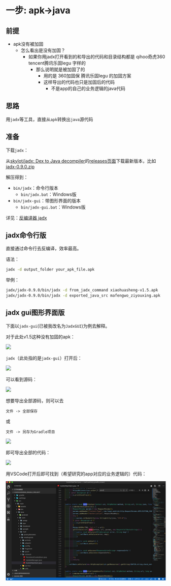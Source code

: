 # 一步: apk->java

## 前提

* apk没有被加固
  * 怎么看出是没有加固？
    * 如果你用jadx打开看到的和导出的代码和目录结构都是 qihoo奇虎360 tencent腾讯乐固legu 字样的
      * 那么说明就是被加固了的
        * 用的是 360加固保 腾讯乐固legu 的加固方案
        * 这样导出的代码也只是加固后的代码
          * 不是app的自己的业务逻辑的java代码

## 思路

用`jadx`等工具，直接从`apk`转换出`java`源代码

## 准备

下载`jadx`：

从[skylot/jadx: Dex to Java decompiler](https://github.com/skylot/jadx)的[releases页面](https://github.com/skylot/jadx/releases)下载最新版本，比如[jadx-0.9.0.zip](https://github.com/skylot/jadx/releases/download/v0.9.0/jadx-0.9.0.zip)

解压得到：

* `bin/jadx`：命令行版本
  * `bin/jadx.bat`：Windows版
* `bin/jadx-gui`：带图形界面的版本
  * `bin/jadx-gui.bat`：Windows版

详见：[反编译器 jadx](http://book.crifan.com/books/android_app_security_crack/website/android_crack_tool/decompiler/common_decompilers/jadx.html)

## jadx命令行版

直接通过命令行去反编译，效率最高。

语法：

```bash
jadx -d output_folder your_apk_file.apk
```

举例：

```bash
jadx/jadx-0.9.0/bin/jadx -d from_jadx_command xiaohuasheng-v1.5.apk
jadx/jadx-0.9.0/bin/jadx -d exported_java_src mafengwo_ziyouxing.apk
```

## jadx gui图形界面版

下面以`jadx-gui`(已被我改名为`JadxGUI`)为例去解释。

对于此处v1.5这种没有加固的apk：

![](../../assets/img/not_harden_apk.png)

`jadx`（此处指的是`jadx-gui`）打开后：

![](../../assets/img/jadx_open_not_harden_apk.png)

可以看到源码：

![](../../assets/img/jadx_show_apk_java_src.png)

想要导出全部源码，则可以去

`文件 -> 全部保存`

或

`文件 -> 另存为Gradle项目`

![](../../assets/img/jadx_gui_save_as_gradle.png)

即可导出全部的代码：

![](../../assets/img/save_gradle_java_source.png)

用VSCode打开后即可找到（希望研究的app对应的业务逻辑的）代码：

![](../../assets/img/vscode_open_jadx_exported_java.png)
